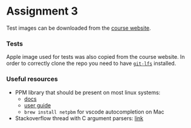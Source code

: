 # Assignment 3

Test images can be downloaded from the [course website](https://students.mimuw.edu.pl/~zbyszek/asm/image/).

### Tests

Apple image used for tests was also copied from the course website.
In order to correctly clone the repo
you need to have [`git-lfs`](https://git-lfs.github.com/) installed.

### Useful resources

- PPM library that should be present on most linux systems:
  - [docs](http://netpbm.sourceforge.net/doc/)
  - [user guide](http://netpbm.sourceforge.net/doc/libnetpbm_ug.html)
  - `brew install netpbm` for vscode autocompletion on Mac
- Stackoverflow thread with C argument parsers:
  [link](https://stackoverflow.com/questions/9642732/parsing-command-line-arguments-in-c)
